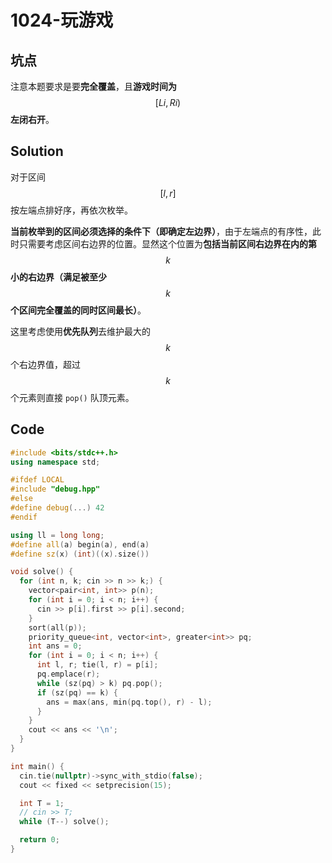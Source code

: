 # 1024-玩游戏

## 坑点

注意本题要求是要**完全覆盖**，且**游戏时间为**$$[Li,Ri)$$**左闭右开**。

## Solution

对于区间$$[l,r]$$按左端点排好序，再依次枚举。

**当前枚举到的区间必须选择的条件下（即确定左边界）**，由于左端点的有序性，此时只需要考虑区间右边界的位置。显然这个位置为**包括当前区间右边界在内的第**$$k$$**小的右边界（满足被至少**$$k$$**个区间完全覆盖的同时区间最长）**。

这里考虑使用**优先队列**去维护最大的$$k$$个右边界值，超过$$k$$个元素则直接 `pop()` 队顶元素。

## Code

```cpp
#include <bits/stdc++.h>
using namespace std;

#ifdef LOCAL
#include "debug.hpp"
#else
#define debug(...) 42
#endif

using ll = long long;
#define all(a) begin(a), end(a)
#define sz(x) (int)((x).size())

void solve() {
  for (int n, k; cin >> n >> k;) {
    vector<pair<int, int>> p(n);
    for (int i = 0; i < n; i++) {
      cin >> p[i].first >> p[i].second;
    }
    sort(all(p));
    priority_queue<int, vector<int>, greater<int>> pq;
    int ans = 0;
    for (int i = 0; i < n; i++) {
      int l, r; tie(l, r) = p[i];
      pq.emplace(r);
      while (sz(pq) > k) pq.pop();
      if (sz(pq) == k) {
        ans = max(ans, min(pq.top(), r) - l);
      }
    }
    cout << ans << '\n';
  }
}

int main() {
  cin.tie(nullptr)->sync_with_stdio(false);
  cout << fixed << setprecision(15);

  int T = 1;
  // cin >> T;
  while (T--) solve();

  return 0;
}
```
